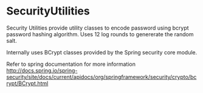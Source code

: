 # SecurityUtilities

Security Utilities provide utility classes to encode password using bcrypt password hashing algorithm.
Uses 12 log rounds to genererate the random salt.

Internally uses BCrypt classes provided by the Spring security core module.

Refer to spring documentation for more information
http://docs.spring.io/spring-security/site/docs/current/apidocs/org/springframework/security/crypto/bcrypt/BCrypt.html
